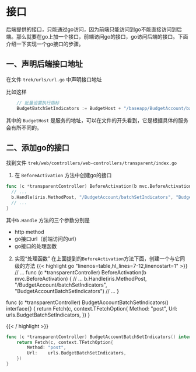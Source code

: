 # 接口
后端提供的接口，只能通过go访问，因为前端只能访问到go不能直接访问到后端。那么就要在go上加一个接口，前端访问go的接口，go访问后端的接口。下面介绍一下实现一个go接口的步骤。

## 一、声明后端接口地址
在文件 `trek/urls/url.go` 中声明接口地址

比如这样
```go
	// 批量设置执行指标
	BudgetBatchSetIndicators := BudgetHost + "/baseapp/BudgetAccount/batchSetIndicators"
```
其中的 `BudgetHost` 是服务的地址，可以在文件的开头看到，它是根据具体的服务会有所不同的。

## 二、添加go的接口
找到文件 `trek/web/controllers/web-controllers/transparent/index.go` 

1. 在 `BeforeActivation` 方法中创建go的接口
```go
func (c *transparentController) BeforeActivation(b mvc.BeforeActivation) {
  // ...
  b.Handle(iris.MethodPost, "/BudgetAccount/batchSetIndicators", "BudgetAccountBatchSetIndicators")
  // ...
}
```
其中`b.Handle` 方法的三个参数分别是
- http method
- go接口url（前端访问的url）
- go接口的处理函数

2. 实现“处理函数”
在上面提到的`BeforeActivation`方法下面，创建一个与它同级的方法
{{< highlight go "linenos=table,hl_lines=7-12,linenostart=1" >}}
// ...
func (c *transparentController) BeforeActivation(b mvc.BeforeActivation) {
  // ...
  b.Handle(iris.MethodPost, "/BudgetAccount/batchSetIndicators", "BudgetAccountBatchSetIndicators")
  // ...
}

func (c *transparentController) BudgetAccountBatchSetIndicators() interface{} {
	return Fetch(c, context.TFetchOption{
		Method: "post",
		Url:	urls.BudgetBatchSetIndicators,
	})
}

{{< / highlight >}}

```go
func (c *transparentController) BudgetAccountBatchSetIndicators() interface{} {
	return Fetch(c, context.TFetchOption{
		Method: "post",
		Url:	urls.BudgetBatchSetIndicators,
	})
}
```